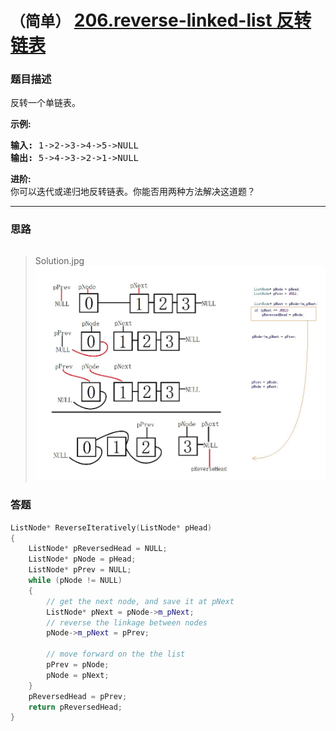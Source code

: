 # `（简单）` [206.reverse-linked-list 反转链表](https://leetcode-cn.com/problems/reverse-linked-list/)

### 题目描述
<p>反转一个单链表。</p>

<p><strong>示例:</strong></p>

<pre><strong>输入:</strong> 1-&gt;2-&gt;3-&gt;4-&gt;5-&gt;NULL
<strong>输出:</strong> 5-&gt;4-&gt;3-&gt;2-&gt;1-&gt;NULL</pre>

<p><strong>进阶:</strong><br>
你可以迭代或递归地反转链表。你能否用两种方法解决这道题？</p>



---
### 思路
```

```
> Solution.jpg  
![](https://raw.githubusercontent.com/AhJo53589/leetcode-cn/master/problems/206.ReverseList/Solution.jpg)



### 答题
``` C++
ListNode* ReverseIteratively(ListNode* pHead)
{
	ListNode* pReversedHead = NULL;
	ListNode* pNode = pHead;
	ListNode* pPrev = NULL;
	while (pNode != NULL)
	{
		// get the next node, and save it at pNext
		ListNode* pNext = pNode->m_pNext;
		// reverse the linkage between nodes
		pNode->m_pNext = pPrev;

		// move forward on the the list
		pPrev = pNode;
		pNode = pNext;
	}
	pReversedHead = pPrev;
	return pReversedHead;
}
``` 
